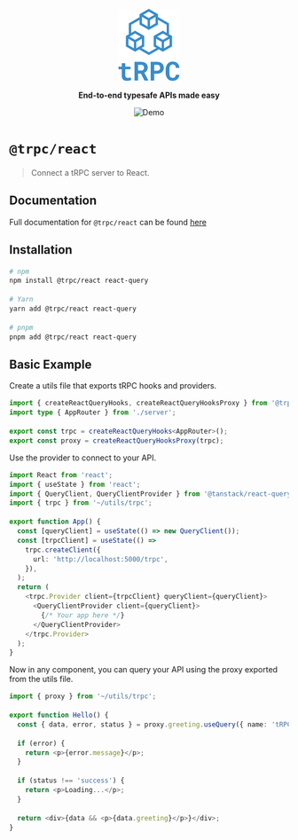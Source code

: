 <p align="center">
  <a href="https://trpc.io/"><img src="../../www/static/img/logo-text.svg" alt="tRPC" height="130"/></a>
</p>

<p align="center">
  <strong>End-to-end typesafe APIs made easy</strong>
</p>

<p align="center">
  <!-- TODO: replace with new version GIF -->
  <img src="https://storage.googleapis.com/trpc/trpcgif.gif" alt="Demo" />
</p>

# `@trpc/react`

> Connect a tRPC server to React.

## Documentation

Full documentation for `@trpc/react` can be found [here](https://trpc.io/docs/react-queries)

## Installation

```bash
# npm
npm install @trpc/react react-query

# Yarn
yarn add @trpc/react react-query

# pnpm
pnpm add @trpc/react react-query
```

## Basic Example

Create a utils file that exports tRPC hooks and providers.

```ts
import { createReactQueryHooks, createReactQueryHooksProxy } from '@trpc/react';
import type { AppRouter } from './server';

export const trpc = createReactQueryHooks<AppRouter>();
export const proxy = createReactQueryHooksProxy(trpc);
```

Use the provider to connect to your API.

```ts
import React from 'react';
import { useState } from 'react';
import { QueryClient, QueryClientProvider } from '@tanstack/react-query';
import { trpc } from '~/utils/trpc';

export function App() {
  const [queryClient] = useState(() => new QueryClient());
  const [trpcClient] = useState(() =>
    trpc.createClient({
      url: 'http://localhost:5000/trpc',
    }),
  );
  return (
    <trpc.Provider client={trpcClient} queryClient={queryClient}>
      <QueryClientProvider client={queryClient}>
        {/* Your app here */}
      </QueryClientProvider>
    </trpc.Provider>
  );
}
```

Now in any component, you can query your API using the proxy exported from the utils file.

```ts
import { proxy } from '~/utils/trpc';

export function Hello() {
  const { data, error, status } = proxy.greeting.useQuery({ name: 'tRPC' });

  if (error) {
    return <p>{error.message}</p>;
  }

  if (status !== 'success') {
    return <p>Loading...</p>;
  }

  return <div>{data && <p>{data.greeting}</p>}</div>;
}
```
